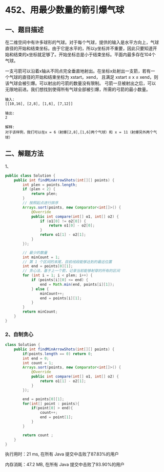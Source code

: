 # 452、用最少数量的箭引爆气球

## 一、题目描述

在二维空间中有许多球形的气球。对于每个气球，提供的输入是水平方向上，气球直径的开始和结束坐标。由于它是水平的，所以y坐标并不重要，因此只要知道开始和结束的x坐标就足够了。开始坐标总是小于结束坐标。平面内最多存在104个气球。

一支弓箭可以沿着x轴从不同点完全垂直地射出。在坐标x处射出一支箭，若有一个气球的直径的开始和结束坐标为 xstart，xend， 且满足  xstart ≤ x ≤ xend，则该气球会被引爆。可以射出的弓箭的数量没有限制。 弓箭一旦被射出之后，可以无限地前进。我们想找到使得所有气球全部被引爆，所需的弓箭的最小数量。

```
输入:
[[10,16], [2,8], [1,6], [7,12]]

输出:
2

解释:
对于该样例，我们可以在x = 6（射爆[2,8],[1,6]两个气球）和 x = 11（射爆另外两个气球）
```





## 二、解题方法

1、

```java
public class Solution {
    public int findMinArrowShots(int[][] points) {
        int plen = points.length;
        if (plen < 2) {
            return plen;
        }
        // 按照起点进行排序
        Arrays.sort(points, new Comparator<int[]>() {
            @Override
            public int compare(int[] o1, int[] o2) {
                if (o1[0] != o2[0]) {
                    return o1[0] - o2[0];
                }
                return o1[1] - o2[1];
            }
        });

        // 最少的数量
        int minCount = 1;
        // 第 1 个区间的末尾，目前线段能够达到的最远位置
        int end = points[0][1];
        // 贪心法，基于上一个箭，记录当前能够射穿的所有的区间
        for (int i = 1; i < plen; i++) {
            if (points[i][0] <= end) {
                end = Math.min(end, points[i][1]);
            } else {
                minCount++;
                end = points[i][1];
            }
        }
        return minCount;
    }
}
```



### 2、自制贪心

```java
class Solution {
    public int findMinArrowShots(int[][] points) {
        if(points.length == 0) return 0;
        int end = 0;
        int count = 1;
        Arrays.sort(points, new Comparator<int[]>() {
            @Override
            public int compare(int[] o1, int[] o2) {
                return o1[1] - o2[1];
            }
        });

        end = points[0][1];
        for(int[] point : points){
            if(point[0] > end){
                count++;
                end = point[1];
            }
        }

        return count ;
    }
}
```

执行用时：21 ms, 在所有 Java 提交中击败了87.83%的用户

内存消耗：47.2 MB, 在所有 Java 提交中击败了93.90%的用户